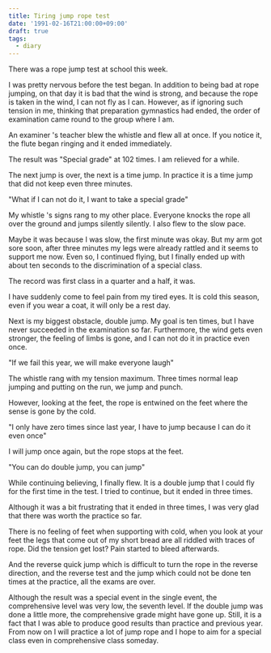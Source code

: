 ```yaml
---
title: Tiring jump rope test
date: '1991-02-16T21:00:00+09:00'
draft: true
tags:
  - diary
---
```


There was a rope jump test at school this week.

I was pretty nervous before the test began. In addition to being bad at rope jumping, on that day it is bad that the wind is strong, and because the rope is taken in the wind, I can not fly as I can. However, as if ignoring such tension in me, thinking that preparation gymnastics had ended, the order of examination came round to the group where I am.

An examiner 's teacher blew the whistle and flew all at once. If you notice it, the flute began ringing and it ended immediately.

The result was "Special grade" at 102 times. I am relieved for a while.

The next jump is over, the next is a time jump. In practice it is a time jump that did not keep even three minutes.

"What if I can not do it, I want to take a special grade"

My whistle 's signs rang to my other place. Everyone knocks the rope all over the ground and jumps silently silently. I also flew to the slow pace.

Maybe it was because I was slow, the first minute was okay. But my arm got sore soon, after three minutes my legs were already rattled and it seems to support me now. Even so, I continued flying, but I finally ended up with about ten seconds to the discrimination of a special class.

The record was first class in a quarter and a half, it was.

I have suddenly come to feel pain from my tired eyes. It is cold this season, even if you wear a coat, it will only be a rest day.

Next is my biggest obstacle, double jump. My goal is ten times, but I have never succeeded in the examination so far. Furthermore, the wind gets even stronger, the feeling of limbs is gone, and I can not do it in practice even once.

"If we fail this year, we will make everyone laugh"

The whistle rang with my tension maximum. Three times normal leap jumping and putting on the run, we jump and punch.

However, looking at the feet, the rope is entwined on the feet where the sense is gone by the cold.

"I only have zero times since last year, I have to jump because I can do it even once"

I will jump once again, but the rope stops at the feet.

"You can do double jump, you can jump"

While continuing believing, I finally flew. It is a double jump that I could fly for the first time in the test. I tried to continue, but it ended in three times.

Although it was a bit frustrating that it ended in three times, I was very glad that there was worth the practice so far.

There is no feeling of feet when supporting with cold, when you look at your feet the legs that come out of my short bread are all riddled with traces of rope. Did the tension get lost? Pain started to bleed afterwards.

And the reverse quick jump which is difficult to turn the rope in the reverse direction, and the reverse test and the jump which could not be done ten times at the practice, all the exams are over.

Although the result was a special event in the single event, the comprehensive level was very low, the seventh level. If the double jump was done a little more, the comprehensive grade might have gone up. Still, it is a fact that I was able to produce good results than practice and previous year. From now on I will practice a lot of jump rope and I hope to aim for a special class even in comprehensive class someday.
